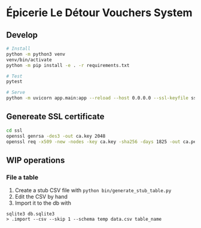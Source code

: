 # Épicerie Le Détour Vouchers System

## Develop

```sh
# Install
python -m python3 venv
venv/bin/activate
python -m pip install -e . -r requirements.txt

# Test
pytest

# Serve
python -m uvicorn app.main:app --reload --host 0.0.0.0 --ssl-keyfile ssl/ca.key --ssl-certfile ssl/ca.pem --ssl-keyfile-password nopasswd --env-file dev.env
```

## Genereate SSL certificate

```sh
cd ssl
openssl genrsa -des3 -out ca.key 2048
openssl req -x509 -new -nodes -key ca.key -sha256 -days 1825 -out ca.pem
```

## WIP operations

### File a table

1. Create a stub CSV file with `python bin/generate_stub_table.py`
2. Edit the CSV by hand
3. Import it to the db with

```
sqlite3 db.sqlite3
> .import --csv --skip 1 --schema temp data.csv table_name
```
